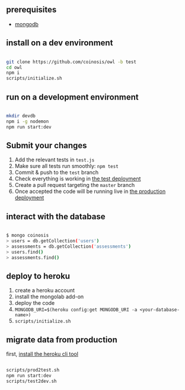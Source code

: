 ## prerequisites

* [mongodb](https://docs.mongodb.com/manual/administration/install-community/)

## install on a dev environment

```bash

git clone https://github.com/coinosis/owl -b test
cd owl
npm i
scripts/initialize.sh

```

## run on a development environment

```bash

mkdir devdb
npm i -g nodemon
npm run start:dev

```

## Submit your changes

1. Add the relevant tests in `test.js`
2. Make sure all tests run smoothly: `npm test`
3. Commit & push to the `test` branch
4. Check everything is working in [the test deployment](https://coinosis-test.herokuapp.com)
5. Create a pull request targeting the `master` branch
6. Once accepted the code will be running live in [the production deployment](https://coinosis.herokuapp.com)

## interact with the database

```bash

$ mongo coinosis
> users = db.getCollection('users')
> assessments = db.getCollection('assessments')
> users.find()
> assessments.find()

```

## deploy to heroku

1. create a heroku account
2. install the mongolab add-on
3. deploy the code
4. `MONGODB_URI=$(heroku config:get MONGODB_URI -a <your-database-name>)`
5. `scripts/initialize.sh`

## migrate data from production

first, [install the heroku cli tool](https://devcenter.heroku.com/articles/heroku-cli#download-and-install)

```bash

scripts/prod2test.sh
npm run start:dev
scripts/test2dev.sh

```
